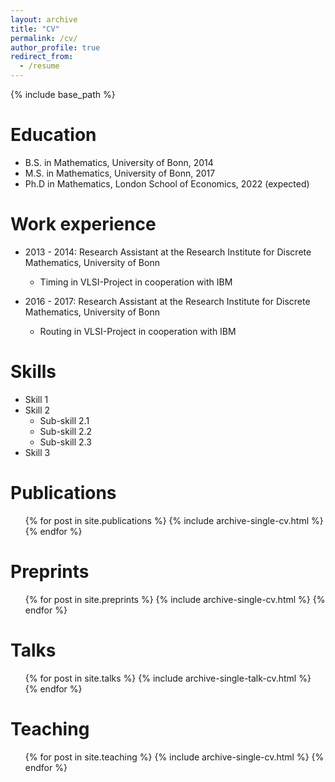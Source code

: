 ```yaml
---
layout: archive
title: "CV"
permalink: /cv/
author_profile: true
redirect_from:
  - /resume
---
```


{% include base_path %}

Education
======
* B.S. in Mathematics, University of Bonn, 2014
* M.S. in Mathematics, University of Bonn, 2017
* Ph.D in Mathematics, London School of Economics, 2022 (expected)

Work experience
======
* 2013 - 2014: Research Assistant at the Research Institute for Discrete Mathematics, University of Bonn
  * Timing in VLSI-Project in cooperation with IBM

* 2016 - 2017: Research Assistant at the Research Institute for Discrete Mathematics, University of Bonn
  * Routing in VLSI-Project in cooperation with IBM

Skills
======
* Skill 1
* Skill 2
  * Sub-skill 2.1
  * Sub-skill 2.2
  * Sub-skill 2.3
* Skill 3

Publications
======
  <ul>{% for post in site.publications %}
    {% include archive-single-cv.html %}
  {% endfor %}</ul>
  
Preprints
======
  <ul>{% for post in site.preprints %}
    {% include archive-single-cv.html %}
  {% endfor %}</ul>

Talks
======
  <ul>{% for post in site.talks %}
    {% include archive-single-talk-cv.html %}
  {% endfor %}</ul>
  
Teaching
======
  <ul>{% for post in site.teaching %}
    {% include archive-single-cv.html %}
  {% endfor %}</ul>
  
<!-- Service and leadership
======
* Currently signed in to 43 different slack teams -->

